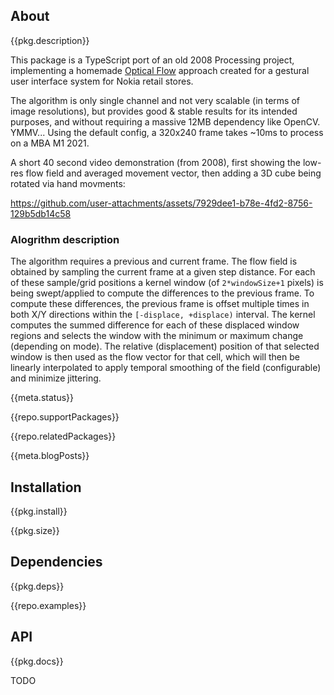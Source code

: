 <!-- include ../../assets/tpl/header.md -->

<!-- toc -->

## About

{{pkg.description}}

This package is a TypeScript port of an old 2008 Processing project,
implementing a homemade [Optical
Flow](https://en.wikipedia.org/wiki/Optical_flow) approach created for a
gestural user interface system for Nokia retail stores.

The algorithm is only single channel and not very scalable (in terms of image
resolutions), but provides good & stable results for its intended purposes, and
without requiring a massive 12MB dependency like OpenCV. YMMV... Using the
default config, a 320x240 frame takes ~10ms to process on a MBA M1 2021.

A short 40 second video demonstration (from 2008), first showing the low-res
flow field and averaged movement vector, then adding a 3D cube being rotated via
hand movments:

https://github.com/user-attachments/assets/7929dee1-b78e-4fd2-8756-129b5db14c58

### Alogrithm description

The algorithm requires a previous and current frame. The flow field is obtained
by sampling the current frame at a given step distance. For each of these
sample/grid positions a kernel window (of `2*windowSize+1` pixels) is being
swept/applied to compute the differences to the previous frame. To compute these
differences, the previous frame is offset multiple times in both X/Y directions
within the `[-displace, +displace)` interval. The kernel computes the summed
difference for each of these displaced window regions and selects the window
with the minimum or maximum change (depending on mode). The relative
(displacement) position of that selected window is then used as the flow vector
for that cell, which will then be linearly interpolated to apply temporal
smoothing of the field (configurable) and minimize jittering.

{{meta.status}}

{{repo.supportPackages}}

{{repo.relatedPackages}}

{{meta.blogPosts}}

## Installation

{{pkg.install}}

{{pkg.size}}

## Dependencies

{{pkg.deps}}

{{repo.examples}}

## API

{{pkg.docs}}

TODO

<!-- include ../../assets/tpl/footer.md -->
